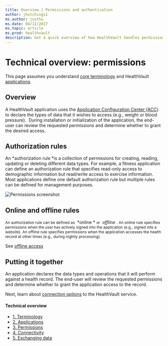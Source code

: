 ```yaml
---
title: Overview | Permissions and authentication
author: jhutchings1
ms.author: justhu
ms.date: 04/12/2017
ms.topic: article
ms.prod: healthvault
description: Get a quick overview of how HealthVault handles permissions and authentication. 
---
```


Technical overview: permissions
===============================

This page assumes you understand <a href="technical-overview.md" id="PageContent_14105_2">core terminology</a> and HealthVault <a href="technical-overview-applications.md" id="Introduction_14105_19">applications</a>.

Overview
--------

A HealthVault application uses the [Application Configuration Center (ACC)](https://config.healthvault-ppe.com) to declare the types of data that it wishes to access (e.g., weight or blood pressure).  During installation or initialization of the application, the end-user can review the requested permissions and determine whether to grant the desired access.

Authorization rules
-------------------

An *authorization rule *is a collection of permissions for creating, reading, updating or deleting different data types. For example, a fitness application can define an authorization rule that specifies read-only access to demographic information but read/write access to exercise information. Most applications define one default authorization rule but multiple rules can be defined for management purposes.

<img src="https://i-msdn.sec.s-msft.com/dynimg/IC750083.png" title="Permissions screenshot" alt="Permissions screenshot" id="Permissions" />

Online and offline rules
------------------------

<span style="FONT-SIZE: 12px">An authorization rule can be defined as </span> *online * <span style="FONT-SIZE: 12px">or </span> *offline* <span style="FONT-SIZE: 12px">. An online rule specifies permissions when the user has actively signed into the application (e.g., signed into a website). An offline rule specifies permissions when the application accesses the health record at other times (e.g., during nightly processing).</span>

See <a href="/healthvault/concepts/authorization/offline-access" id="Introduction_14105_18">offline access</a> 

Putting it together
-------------------

An application declares the data types and operations that it will perform against a health record. The end-user will review the requested permissions and determine whether to grant the application access to the record.

Next, learn about <a href="technical-overview-connectivity.md" id="PageContent_14105_8">connection options</a> to the HealthVault service.

<span id="singleColInThreeColLayout"></span>

#### Technical overview

-   <a href="technical-overview.md" id="RightRailLinkListSection_14105_9">1. Terminology</a>
-   <a href="technical-overview-applications.md" id="RightRailLinkListSection_14105_20">2. Applications</a>
-   <a href="technical-overview-permissions.md" id="RightRailLinkListSection_14105_10">3. Permissions</a>
-   <a href="technical-overview-connectivity.md" id="RightRailLinkListSection_14105_11">4. Connectivity</a>
-   <a href="technical-overview-exchanging-data.md" id="RightRailLinkListSection_14105_12">5. Exchanging data</a>
